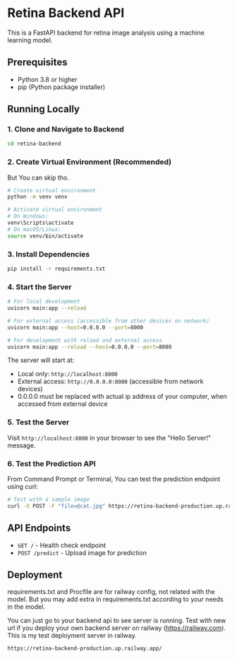 # Retina Backend API

This is a FastAPI backend for retina image analysis using a machine learning model.

## Prerequisites

- Python 3.8 or higher
- pip (Python package installer)

## Running Locally

### 1. Clone and Navigate to Backend

```bash
cd retina-backend
```

### 2. Create Virtual Environment (Recommended)

But You can skip tho.

```bash
# Create virtual environment
python -m venv venv

# Activate virtual environment
# On Windows:
venv\Scripts\activate
# On macOS/Linux:
source venv/bin/activate
```

### 3. Install Dependencies

```bash
pip install -r requirements.txt
```

### 4. Start the Server

```bash
# For local development
uvicorn main:app --reload

# For external access (accessible from other devices on network)
uvicorn main:app --host=0.0.0.0 --port=8000

# For development with reload and external access
uvicorn main:app --reload --host=0.0.0.0 --port=8000
```

The server will start at:

- Local only: `http://localhost:8000`
- External access: `http://0.0.0.0:8000` (accessible from network devices)
- 0.0.0.0 must be replaced with actual ip address of your computer, when accessed from external device

### 5. Test the Server

Visit `http://localhost:8000` in your browser to see the "Hello Server!" message.

### 6. Test the Prediction API

From Command Prompt or Terminal, You can test the prediction endpoint using curl:

```bash
# Test with a sample image
curl -X POST -F "file=@cat.jpg" https://retina-backend-production.up.railway.app/predict
```

## API Endpoints

- `GET /` - Health check endpoint
- `POST /predict` - Upload image for prediction

## Deployment

requirements.txt and Procfile are for railway config, not related with the model. But you may add extra in requirements.txt according to your needs in the model.

You can just go to your backend api to see server is running. Test with new url if you deploy your own backend server on railway (https://railway.com). This is my test deployment server in railway.

```bash
https://retina-backend-production.up.railway.app/
```
